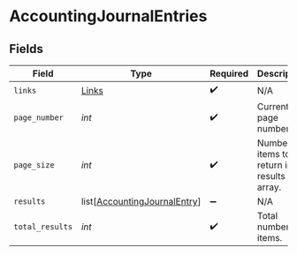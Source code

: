 # AccountingJournalEntries


## Fields

| Field                                                                         | Type                                                                          | Required                                                                      | Description                                                                   |
| ----------------------------------------------------------------------------- | ----------------------------------------------------------------------------- | ----------------------------------------------------------------------------- | ----------------------------------------------------------------------------- |
| `links`                                                                       | [Links](../../models/shared/links.md)                                         | :heavy_check_mark:                                                            | N/A                                                                           |
| `page_number`                                                                 | *int*                                                                         | :heavy_check_mark:                                                            | Current page number.                                                          |
| `page_size`                                                                   | *int*                                                                         | :heavy_check_mark:                                                            | Number of items to return in results array.                                   |
| `results`                                                                     | list[[AccountingJournalEntry](../../models/shared/accountingjournalentry.md)] | :heavy_minus_sign:                                                            | N/A                                                                           |
| `total_results`                                                               | *int*                                                                         | :heavy_check_mark:                                                            | Total number of items.                                                        |